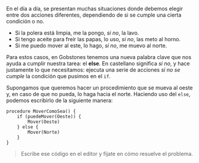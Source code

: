 En el día a día, se presentan muchas situaciones donde debemos elegir entre dos acciones diferentes, dependiendo de si se cumple una cierta condición o no.

* Si la polera está limpia, me la pongo, _si no_, la lavo.
* Si tengo aceite para freír las papas, lo uso, _si no_, las meto al horno.
* Si me puedo mover al este, lo hago, _si no_, me muevo al norte.

Para estos casos, en Gobstones tenemos una nueva palabra clave que nos ayuda a cumplir nuestra tarea: el **else**. En castellano significa _si no_, y hace justamente lo que necesitamos: ejecuta una serie de acciones _si no se cumple_ la condición que pusimos en el `if`.

Supongamos que queremos hacer un procedimiento que se mueva al oeste y, en caso de que no pueda, lo haga hacia el norte. Haciendo uso del `else`, podemos escribirlo de la siguiente manera:

```gobstones
procedure MoverComoSea() {
    if (puedeMover(Oeste)) {
        Mover(Oeste)
    } else {
        Mover(Norte)
    }
}
```

> Escribe ese código en el editor y fíjate en cómo resuelve el problema.